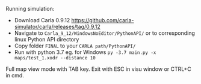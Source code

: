 Running simulation:
* Download Carla 0.9.12 https://github.com/carla-simulator/carla/releases/tag/0.9.12
* Navigate to ```Carla_9_12/WindowsNoEditor/PythonAPI/``` or to corresponding linux Python API directory
* Copy folder ```FINAL``` to your ```CARLA path/PythonAPI/```
* Run with python 3.7 eg. for Windows ```py -3.7 main.py -x maps/test_1.xodr --distance 10```

Full map view mode with TAB key.
Exit with ESC in visu window or CTRL+C in cmd.
